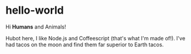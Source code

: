 # hello-world

Hi **Humans** and Animals!

Hubot here, I like Node.js and Coffeescript (that's what I'm made of!).
I've had tacos on the moon and find them far superior to Earth tacos.
